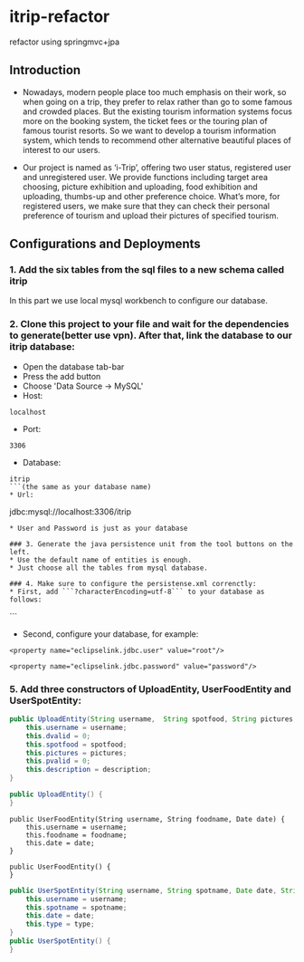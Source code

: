 # itrip-refactor
refactor using springmvc+jpa

## Introduction
* Nowadays, modern people place too much emphasis on their work, so when going on a trip, they prefer to relax rather than go to some famous and crowded places. But the existing tourism information systems focus more on the booking system, the ticket fees or the touring plan of famous tourist resorts. So we want to develop a tourism information system, which tends to recommend other alternative beautiful places of interest to our users.

* Our project is named as ‘i-Trip’, offering two user status, registered user and unregistered user.  We provide functions including target area choosing, picture exhibition and uploading, food exhibition and uploading, thumbs-up and other preference choice. What’s more, for registered users, we make sure that they can check their personal preference of tourism and upload their pictures of specified tourism.

## Configurations and Deployments
### 1. Add the six tables from the sql files to a new schema called itrip
In this part we use local mysql workbench to configure our database.

### 2. Clone this project to your file and wait for the dependencies to generate(better use vpn). After that, link the database to our itrip database:
* Open the database tab-bar
* Press the add button
* Choose 'Data Source -> MySQL'
* Host: 
```
localhost
```
* Port:
```
3306
```
* Database:
```
itrip
```(the same as your database name)
* Url:
```
jdbc:mysql://localhost:3306/itrip
```(This is usually generated automatically)
* User and Password is just as your database

### 3. Generate the java persistence unit from the tool buttons on the left. 
* Use the default name of entities is enough.
* Just choose all the tables from mysql database.

### 4. Make sure to configure the persistense.xml correnctly:
* First, add ```?characterEncoding=utf-8``` to your database as follows:
```
<property name="eclipselink.jdbc.url" value="jdbc:mysql://localhost:3306/itrip?characterEncoding=utf-8"/>
```

* Second, configure your database, for example:
```
<property name="eclipselink.jdbc.user" value="root"/>
```
```
<property name="eclipselink.jdbc.password" value="password"/>
```

### 5. Add three constructors of UploadEntity, UserFoodEntity and UserSpotEntity:
```Java
public UploadEntity(String username,  String spotfood, String pictures, String description) {
	this.username = username;
	this.dvalid = 0;
	this.spotfood = spotfood;
	this.pictures = pictures;
	this.pvalid = 0;
	this.description = description;
}

public UploadEntity() {
}
```
```
public UserFoodEntity(String username, String foodname, Date date) {
    this.username = username;
    this.foodname = foodname;
    this.date = date;
}

public UserFoodEntity() {
}
```
```Java
public UserSpotEntity(String username, String spotname, Date date, String type) {
	this.username = username;
	this.spotname = spotname;
	this.date = date;
	this.type = type;
}
public UserSpotEntity() {
}
```
